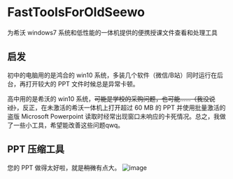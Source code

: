 # FastToolsForOldSeewo
为希沃 windows7 系统和低性能的一体机提供的便携授课文件查看和处理工具

## 启发
初中的电脑用的是鸿合的 win10 系统，多装几个软件（微信/B站）同时运行在后台，再打开较大的 PPT 文件时候总是异常卡顿。

高中用的是希沃的 win10 系统，~~可能是学校的采购问题，也可能……（我没说过）~~，反正，在未激活的希沃一体机上打开超过 60 MB 的 PPT 并使用批量激活的盗版 Microsoft Powerpoint 读取时经常出现窗口未响应的卡死情况。总之，我做了一些小工具，希望能改善这些问题qwq。

## PPT 压缩工具
您的 PPT 做得太好啦，就是~~稍微~~有点大。
![image](https://github.com/yuyudifiesh/seewo-fasttools/blob/main/view/pptxy.gif)
